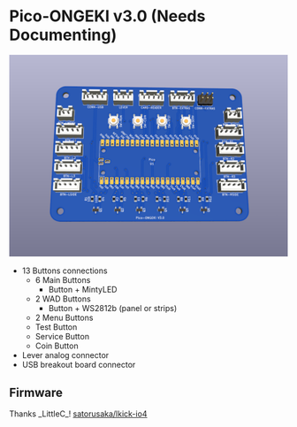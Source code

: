 # Pico-ONGEKI v3.0 (Needs Documenting)

![Pico-ONFGKI v3.0](Images\Pico-ONGEKI.png)

- 13 Buttons connections
  - 6 Main Buttons
    - Button + MintyLED
  - 2 WAD Buttons
    - Button + WS2812b (panel or strips)
  - 2 Menu Buttons
  - Test Button
  - Service Button
  - Coin Button
- Lever analog connector
- USB breakout board connector

## Firmware

Thanks \_LittleC\_! [satorusaka/lkick-io4](https://github.com/satorusaka/lkick-io4)
